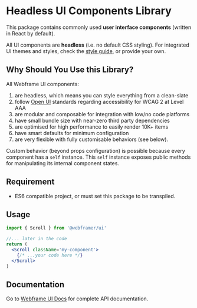 # Headless UI Components Library

This package contains commonly used **user interface components** (written in React by default).

All UI components are **headless** (i.e. no default CSS styling). For integrated UI themes and styles,
check the [style guide](https://webframe.app/docs/ui/styles), or provide your own.

## Why Should You Use this Library?

All Webframe UI components:

1. are headless, which means you can style everything from a clean-slate
2. follow [Open UI](https://open-ui.org/) standards regarding accessibility for WCAG 2 at Level AAA
3. are modular and composable for integration with low/no code platforms
4. have small bundle size with near-zero third party dependencies
5. are optimised for high performance to easily render 10K+ items
6. have smart defaults for minimum configuration
7. are very flexible with fully customisable behaviors (see below).

Custom behavior (beyond props configuration) is possible because every component has a `self` instance.
This `self` instance exposes public methods for manipulating its internal component states.

## Requirement

- ES6 compatible project, or must set this package to be transpiled.

## Usage

```jsx
import { Scroll } from '@webframer/ui'

//... later in the code
return (
  <Scroll className='my-component'>
    {/* ...your code here */}
  </Scroll>
)
```

## Documentation

Go to [Webframe UI Docs](https://webframe.app/docs/ui) for complete API documentation.
